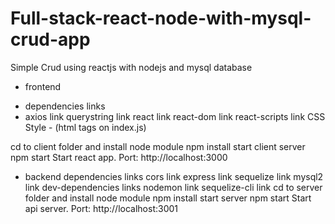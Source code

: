 # Full-stack-react-node-with-mysql-crud-app

 Simple Crud using  reactjs with nodejs and mysql database


* frontend
- dependencies	links
- axios	link
querystring	link
react	link
react-dom	link
react-scripts	link
CSS Style - (html tags on index.js)

cd to client folder and install node module
npm install
start client server
npm start
Start react app. Port: http://localhost:3000

* backend
dependencies	links
cors	link
express	link
sequelize	link
mysql2	link
dev-dependencies	links
nodemon	link
sequelize-cli	link
cd to server folder and install node module
npm install
start server
npm start
Start api server. Port: http://localhost:3001
